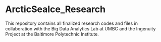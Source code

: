 # ArcticSeaIce_Research

This repository contains all finalized research codes and files in collaboration with the Big Data Analytics Lab at UMBC and the Ingenuity Project at the Baltimore Polytechnic Institute.
